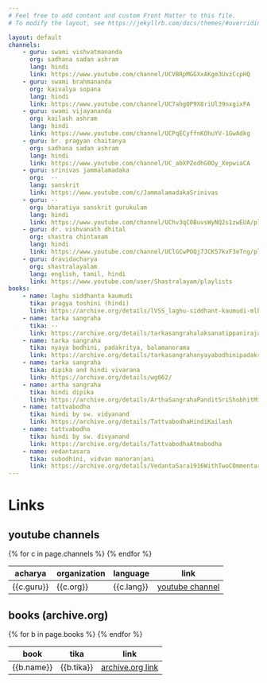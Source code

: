 ```yaml
---
# Feel free to add content and custom Front Matter to this file.
# To modify the layout, see https://jekyllrb.com/docs/themes/#overriding-theme-defaults

layout: default
channels:
    - guru: swami vishvatmananda
      org: sadhana sadan ashram
      lang: hindi
      link: https://www.youtube.com/channel/UCVBRpMGGXxAKgm3UxzCcpHQ
    - guru: swami brahmananda
      org: kaivalya sopana
      lang: hindi
      link: https://www.youtube.com/channel/UC7ahgOP9X8riUl39nxgixFA
    - guru: swami vijayananda
      org: kailash ashram
      lang: hindi
      link: https://www.youtube.com/channel/UCPqECyffnKOhuYV-1GwAdkg
    - guru: br. pragyan chaitanya
      org: sadhana sadan ashram
      lang: hindi
      link: https://www.youtube.com/channel/UC_abXPZodhG0Oy_XepwiaCA
    - guru: srinivas jammalamadaka
      org:  --
      lang: sanskrit
      link: https://www.youtube.com/c/JammalamadakaSrinivas
    - guru: --
      org: bharatiya sanskrit gurukulam
      lang: hindi
      link: https://www.youtube.com/channel/UChv3qC0BuvsWyNQ2s1zwEUA/playlists    
    - guru: dr. vishvanath dhital
      org: shastra chintanam
      lang: hindi
      link: https://www.youtube.com/channel/UClGCwPOQj7JCK57kvF3eTng/playlists    
    - guru: dravidacharya
      org: shastralayalam
      lang: english, tamil, hindi
      link: https://www.youtube.com/user/Shastralayam/playlists    
books:
    - name: laghu siddhanta kaumudi
      tika: pragya toshini (hindi)
      link: https://archive.org/details/lVSS_laghu-siddhant-kaumudi-mlbd-dharanand-shastri
    - name: tarka sangraha
      tika: --
      link: https://archive.org/details/tarkasangrahalaksanatippanirajanarayanashuklachowkambha_202003_601_s
    - name: tarka sangraha
      tika: nyaya bodhini, padakritya, balamanorama
      link: https://archive.org/details/tarkasangrahanyayabodhinipadakrutyachandrajasimhabalamanoramaguruprasadshastripa_202003_136_J
    - name: tarka sangraha
      tika: dipika and hindi vivarana
      link: https://archive.org/details/wg062/
    - name: artha sangraha
      tika: hindi dipika
      link: https://archive.org/details/ArthaSangrahaPanditSriShobhitMishra
    - name: tattvabodha
      tika: hindi by sw. vidyanand
      link: https://archive.org/details/TattvabodhaHindiKailash
    - name: tattvabodha
      tika: hindi by sw. divyanand
      link: https://archive.org/details/TattvabodhaAtmabodha
    - name: vedantasara
      tika: subodhini, vidvan manoranjani
      link: https://archive.org/details/VedantaSara1916WithTwoCOmmentariesNirnaySagarPress
---
```



<div class="vedanta-header p-3 pb-md-4 mx-auto text-center">
    <h1 class="display-4 fw-normal">Links</h1>
</div>

<h2 class="pb-2 border-bottom bg-light links-table-header">youtube channels</h2>

<div class="table-responsive">
    <table class="table table-striped table-sm">
        <thead>
            <tr>
                <th scope="col">acharya</th>
                <th scope="col">organization</th>
                <th scope="col">language</th>
                <th scope="col">link</th>
            </tr>
        </thead>
        <tbody>
        {% for c in page.channels %}
            <tr>
                <td>{{c.guru}}</td>
                <td>{{c.org}}</td>
                <td>{{c.lang}}</td>
                <td><a href="{{c.link}}">youtube channel</a></td>
            </tr>
        {% endfor %}
        </tbody>
    </table>
</div>

<h2 class="pb-2 border-bottom bg-light links-table-header">books (archive.org)</h2>

<div class="table-responsive">
    <table class="table table-striped table-sm">
        <thead>
            <tr>
                <th scope="col">book</th>
                <th scope="col">tika</th>
                <th scope="col">link</th>
            </tr>
        </thead>
        <tbody>
        {% for b in page.books %}
            <tr>
                <td>{{b.name}}</td>
                <td>{{b.tika}}</td>
                <td><a href="{{b.link}}">archive.org link</a></td>
            </tr>
        {% endfor %}
        </tbody>
    </table>
</div>
